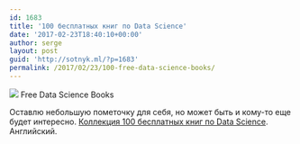```yaml
---
id: 1683
title: '100 бесплатных книг по Data Science'
date: '2017-02-23T18:40:10+00:00'
author: serge
layout: post
guid: 'http://sotnyk.ml/?p=1683'
permalink: /2017/02/23/100-free-data-science-books/
---
```


[![](https://sotnyk.github.io/wp-content/uploads/2017/02/free-data-science-books-300x178.jpg)](https://sotnyk.github.io/wp-content/uploads/2017/02/free-data-science-books.jpg)
Free Data Science Books

Оставлю небольшую пометочку для себя, но может быть и кому-то еще будет интересно. [Коллекция 100 бесплатных книг по Data Science](http://www.learndatasci.com/free-data-science-books/). Английский.